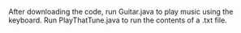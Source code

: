 After downloading the code, run Guitar.java to play music using the keyboard. Run PlayThatTune.java to run the contents of a .txt file.
